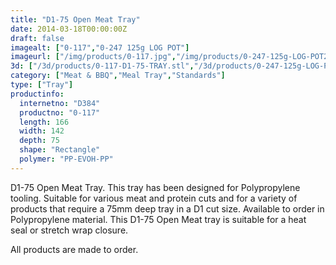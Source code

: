 ```yaml
---
title: "D1-75 Open Meat Tray"
date: 2014-03-18T00:00:00Z
draft: false
imagealt: ["0-117","0-247 125g LOG POT"]
imageurl: ["/img/products/0-117.jpg","/img/products/0-247-125g-LOG-POT2.jpg"]
3d: ["/3d/products/0-117-D1-75-TRAY.stl","/3d/products/0-247-125g-LOG-POT2.stl"]
category: ["Meat & BBQ","Meal Tray","Standards"]
type: ["Tray"]
productinfo:
  internetno: "D384"
  productno: "0-117"
  length: 166
  width: 142
  depth: 75
  shape: "Rectangle"
  polymer: "PP-EVOH-PP"
---
```

D1-75 Open Meat Tray. This tray has been designed for Polypropylene tooling. Suitable for various meat and protein cuts and for a variety of products that require a 75mm deep tray in a D1 cut size. Available to order in Polypropylene material. This D1-75 Open Meat tray is suitable for a heat seal or stretch wrap closure.

All products are made to order.

 
